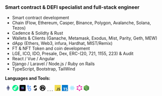 ### Smart contract & DEFI specialist and full-stack engineer

- Smart contract development
- Chain (Flow, Ethereum, Casper, Binance, Polygon, Avalanche, Solana, Tezos)
- Cadence & Solidty & Rust
- Wallets & Clients (Ganache, Metamask, Exodus, Mist, Parity, Geth, MEW)
- dApp (Ethers, Web3, infura, Hardhat, MIST/Remix)
- FT & NFT Token and coin development
- LGE, ICO, IDO, Presale, Dex, ERC-(20, 721, 1155, 223) & Audit
- React / Vue / Angular
- Django / Laravel / Node.js / Ruby on Rails
- TypeScript, Bootstrap, TailWind

**Languages and Tools:**

<code><img height="20" src="images/icons/ethereum.png"></code>
<code><img height="20" src="images/icons/flow.png"></code>
<code><img height="20" src="images/icons/solana.png"></code>
<code><img height="20" src="images/icons/tezos.png"></code>
<code><img height="20" src="images/icons/solidity.png"></code>
<code><img height="20" src="images/icons/rust.png"></code>
<code>...</code>
<code><img height="20" src="https://raw.githubusercontent.com/github/explore/80688e429a7d4ef2fca1e82350fe8e3517d3494d/topics/javascript/javascript.png"></code>
<code><img height="20" src="https://raw.githubusercontent.com/github/explore/80688e429a7d4ef2fca1e82350fe8e3517d3494d/topics/typescript/typescript.png"></code>
<code><img height="20" src="https://raw.githubusercontent.com/github/explore/80688e429a7d4ef2fca1e82350fe8e3517d3494d/topics/react/react.png"></code>
<code><img height="20" src="https://raw.githubusercontent.com/github/explore/5c058a388828bb5fde0bcafd4bc867b5bb3f26f3/topics/graphql/graphql.png"></code>
<code><img height="20" src="https://raw.githubusercontent.com/github/explore/80688e429a7d4ef2fca1e82350fe8e3517d3494d/topics/nodejs/nodejs.png"></code>

